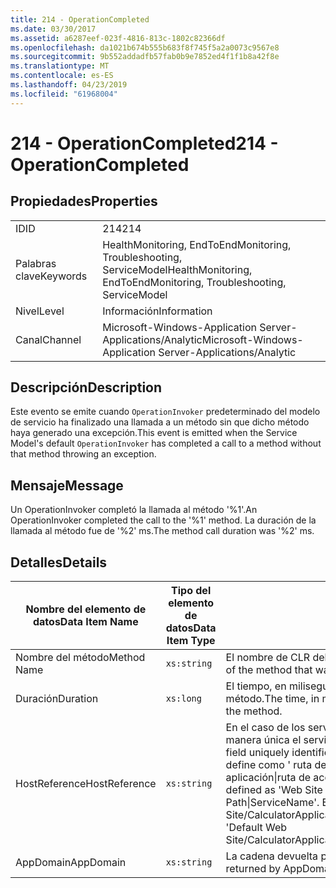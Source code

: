 ```yaml
---
title: 214 - OperationCompleted
ms.date: 03/30/2017
ms.assetid: a6287eef-023f-4816-813c-1802c82366df
ms.openlocfilehash: da1021b674b555b683f8f745f5a2a0073c9567e8
ms.sourcegitcommit: 9b552addadfb57fab0b9e7852ed4f1f1b8a42f8e
ms.translationtype: MT
ms.contentlocale: es-ES
ms.lasthandoff: 04/23/2019
ms.locfileid: "61968004"
---
```

# <a name="214---operationcompleted"></a><span data-ttu-id="0d929-102">214 - OperationCompleted</span><span class="sxs-lookup"><span data-stu-id="0d929-102">214 - OperationCompleted</span></span>
## <a name="properties"></a><span data-ttu-id="0d929-103">Propiedades</span><span class="sxs-lookup"><span data-stu-id="0d929-103">Properties</span></span>  
  
|||  
|-|-|  
|<span data-ttu-id="0d929-104">ID</span><span class="sxs-lookup"><span data-stu-id="0d929-104">ID</span></span>|<span data-ttu-id="0d929-105">214</span><span class="sxs-lookup"><span data-stu-id="0d929-105">214</span></span>|  
|<span data-ttu-id="0d929-106">Palabras clave</span><span class="sxs-lookup"><span data-stu-id="0d929-106">Keywords</span></span>|<span data-ttu-id="0d929-107">HealthMonitoring, EndToEndMonitoring, Troubleshooting, ServiceModel</span><span class="sxs-lookup"><span data-stu-id="0d929-107">HealthMonitoring, EndToEndMonitoring, Troubleshooting, ServiceModel</span></span>|  
|<span data-ttu-id="0d929-108">Nivel</span><span class="sxs-lookup"><span data-stu-id="0d929-108">Level</span></span>|<span data-ttu-id="0d929-109">Información</span><span class="sxs-lookup"><span data-stu-id="0d929-109">Information</span></span>|  
|<span data-ttu-id="0d929-110">Canal</span><span class="sxs-lookup"><span data-stu-id="0d929-110">Channel</span></span>|<span data-ttu-id="0d929-111">Microsoft-Windows-Application Server-Applications/Analytic</span><span class="sxs-lookup"><span data-stu-id="0d929-111">Microsoft-Windows-Application Server-Applications/Analytic</span></span>|  
  
## <a name="description"></a><span data-ttu-id="0d929-112">Descripción</span><span class="sxs-lookup"><span data-stu-id="0d929-112">Description</span></span>  
 <span data-ttu-id="0d929-113">Este evento se emite cuando `OperationInvoker` predeterminado del modelo de servicio ha finalizado una llamada a un método sin que dicho método haya generado una excepción.</span><span class="sxs-lookup"><span data-stu-id="0d929-113">This event is emitted when the Service Model's default `OperationInvoker` has completed a call to a method without that method throwing an exception.</span></span>  
  
## <a name="message"></a><span data-ttu-id="0d929-114">Mensaje</span><span class="sxs-lookup"><span data-stu-id="0d929-114">Message</span></span>  
 <span data-ttu-id="0d929-115">Un OperationInvoker completó la llamada al método '%1'.</span><span class="sxs-lookup"><span data-stu-id="0d929-115">An OperationInvoker completed the call to the '%1' method.</span></span> <span data-ttu-id="0d929-116">La duración de la llamada al método fue de '%2' ms.</span><span class="sxs-lookup"><span data-stu-id="0d929-116">The method call duration was '%2' ms.</span></span>  
  
## <a name="details"></a><span data-ttu-id="0d929-117">Detalles</span><span class="sxs-lookup"><span data-stu-id="0d929-117">Details</span></span>  
  
|<span data-ttu-id="0d929-118">Nombre del elemento de datos</span><span class="sxs-lookup"><span data-stu-id="0d929-118">Data Item Name</span></span>|<span data-ttu-id="0d929-119">Tipo del elemento de datos</span><span class="sxs-lookup"><span data-stu-id="0d929-119">Data Item Type</span></span>|<span data-ttu-id="0d929-120">Descripción</span><span class="sxs-lookup"><span data-stu-id="0d929-120">Description</span></span>|  
|--------------------|--------------------|-----------------|  
|<span data-ttu-id="0d929-121">Nombre del método</span><span class="sxs-lookup"><span data-stu-id="0d929-121">Method Name</span></span>|`xs:string`|<span data-ttu-id="0d929-122">El nombre de CLR del método invocado por `OperationInvoker`.</span><span class="sxs-lookup"><span data-stu-id="0d929-122">The CLR name of the method that was invoked by the `OperationInvoker`.</span></span>|  
|<span data-ttu-id="0d929-123">Duración</span><span class="sxs-lookup"><span data-stu-id="0d929-123">Duration</span></span>|`xs:long`|<span data-ttu-id="0d929-124">El tiempo, en milisegundos, que tardó `OperationInvoker` en invocar el método.</span><span class="sxs-lookup"><span data-stu-id="0d929-124">The time, in milliseconds, that it took the `OperationInvoker` to invoke the method.</span></span>|  
|<span data-ttu-id="0d929-125">HostReference</span><span class="sxs-lookup"><span data-stu-id="0d929-125">HostReference</span></span>|`xs:string`|<span data-ttu-id="0d929-126">En el caso de los servicios hospedados en web, este campo identifica de manera única el servicio en la jerarquía web.</span><span class="sxs-lookup"><span data-stu-id="0d929-126">For web-hosted services, this field uniquely identifies the service in the Web hierarchy.</span></span> <span data-ttu-id="0d929-127">Su formato se define como ' ruta de acceso Virtual de sitio Web de nombre de la aplicación&#124;ruta de acceso Virtual del servicio&#124;ServiceName ".</span><span class="sxs-lookup"><span data-stu-id="0d929-127">Its format is defined as 'Web Site Name Application Virtual Path&#124;Service Virtual Path&#124;ServiceName'.</span></span> <span data-ttu-id="0d929-128">Ejemplo: ' Default Web Site/CalculatorApplication&#124;/CalculatorService.svc&#124;CalculatorService'.</span><span class="sxs-lookup"><span data-stu-id="0d929-128">Example: 'Default Web Site/CalculatorApplication&#124;/CalculatorService.svc&#124;CalculatorService'.</span></span>|  
|<span data-ttu-id="0d929-129">AppDomain</span><span class="sxs-lookup"><span data-stu-id="0d929-129">AppDomain</span></span>|`xs:string`|<span data-ttu-id="0d929-130">La cadena devuelta por AppDomain.CurrentDomain.FriendlyName.</span><span class="sxs-lookup"><span data-stu-id="0d929-130">The string returned by AppDomain.CurrentDomain.FriendlyName.</span></span>|
